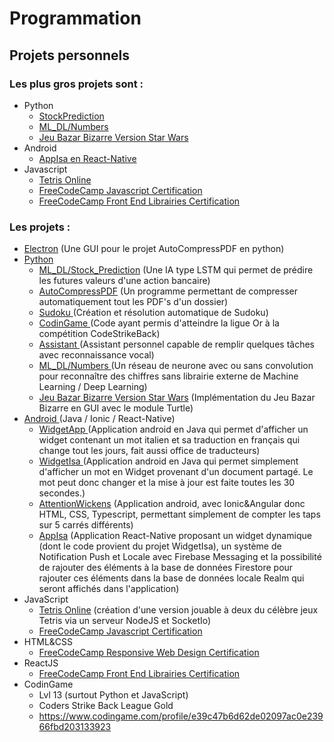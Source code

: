 # Programmation
## Projets personnels

### Les plus gros projets sont :
- Python
  - <a href="https://github.com/Pierrad/Programmation/tree/master/Python/MachineLearning_DeepLearning/Stock_Prediction">StockPrediction</a> 
  - <a href="https://github.com/Pierrad/Programmation/tree/master/Python/MachineLearning_DeepLearning/Numbers">ML_DL/Numbers</a>
  - <a href="https://github.com/Pierrad/Programmation/tree/master/Python/BazarBizarre"> Jeu Bazar Bizarre Version Star Wars</a> 
- Android
  - <a href="https://github.com/Pierrad/Programmation/tree/master/Android/AppIsa">AppIsa en React-Native</a>
- Javascript
  - <a href = "https://github.com/Pierrad/Programmation/tree/master/Javascript/Tetris"> Tetris Online</a>
  - <a href="https://github.com/Pierrad/Programmation/tree/master/Javascript/FreeCodeCamp"> FreeCodeCamp Javascript Certification </a><br>
  - <a href="https://github.com/Pierrad/Programmation/tree/master/Javascript/ReactJS/FreeCodeCamp"> FreeCodeCamp Front End Librairies Certification </a><br>
### Les projets :
- <a href="https://github.com/Pierrad/Programmation/tree/master/Electron">Electron</a> (Une GUI pour le projet AutoCompressPDF en python)
- <a href = "https://github.com/Pierrad/Programmation/tree/master/Python">Python </a>
  - <a href="https://github.com/Pierrad/Programmation/tree/master/Python/MachineLearning_DeepLearning/Stock_Prediction">ML_DL/Stock_Prediction</a> (Une IA type LSTM qui permet de prédire les futures valeurs d'une action bancaire)
  - <a href="https://github.com/Pierrad/Programmation/tree/master/Python/AutoCompressPDF"> AutoCompressPDF</a> (Un programme permettant de compresser automatiquement tout les PDF's d'un dossier)
  - <a href= "https://github.com/Pierrad/Programmation/tree/master/Python/Sudoku"> Sudoku </a> (Création et résolution automatique de Sudoku)
  - <a href= "https://github.com/Pierrad/Programmation/tree/master/Python/CodinGame"> CodinGame </a> (Code ayant permis d'atteindre la ligue Or à la compétition CodeStrikeBack)
  - <a href = "https://github.com/Pierrad/Programmation/tree/master/Python/Assistant"> Assistant </a> (Assistant personnel capable de remplir quelques tâches avec reconnaissance vocal)
  - <a href = "https://github.com/Pierrad/Programmation/tree/master/Python/MachineLearning_DeepLearning/Numbers"> ML_DL/Numbers </a>(Un réseau de neurone avec ou sans convolution pour reconnaître des chiffres sans librairie externe de Machine Learning / Deep Learning)
  - <a href="https://github.com/Pierrad/Programmation/tree/master/Python/BazarBizarre"> Jeu Bazar Bizarre Version Star Wars</a> (Implémentation du Jeu Bazar Bizarre en GUI avec le module Turtle)
- <a href="https://github.com/Pierrad/Programmation/tree/master/Android"> Android </a> (Java / Ionic / React-Native)
  - <a href = "https://github.com/Pierrad/Programmation/tree/master/Android/WidgetApp"> WidgetApp </a> (Application android en Java qui permet d'afficher un widget contenant un mot italien et sa traduction en français qui change tout les jours, fait aussi office de traducteurs)
  - <a href = "https://github.com/Pierrad/Programmation/tree/master/Android/WidgetIsa"> WidgetIsa </a> (Application android en Java qui permet simplement d'afficher un mot en Widget provenant d'un document partagé. Le mot peut donc changer et la mise à jour est faite toutes les 30 secondes.)
  - <a href = "https://github.com/Pierrad/Programmation/tree/master/Android/AttentionWickens"> AttentionWickens</a> (Application android, avec Ionic&Angular donc HTML, CSS, Typescript, permettant simplement de compter les taps sur 5 carrés différents)
  - <a href ="https://github.com/Pierrad/Programmation/tree/master/Android/AppIsa">AppIsa</a> (Application React-Native proposant un widget dynamique (dont le code provient du projet WidgetIsa), un système de Notification Push et Locale avec Firebase Messaging et la possibilité de rajouter des éléments à la base de données Firestore pour rajouter ces éléments dans la base de données locale Realm qui seront affichés dans l'application)
- JavaScript 
  - <a href = "https://github.com/Pierrad/Programmation/tree/master/Javascript/Tetris"> Tetris Online</a> (création d'une version jouable à deux du célèbre jeux Tetris via un serveur NodeJS et SocketIo) 
  - <a href="https://github.com/Pierrad/Programmation/tree/master/Javascript/FreeCodeCamp"> FreeCodeCamp Javascript Certification </a>
- HTML&CSS 
  - <a href="https://github.com/Pierrad/Programmation/tree/master/HTML_CSS/FreeCodeCamp"> FreeCodeCamp Responsive Web Design Certification </a>
- ReactJS 
  - <a href="https://github.com/Pierrad/Programmation/tree/master/Javascript/ReactJS/FreeCodeCamp"> FreeCodeCamp Front End Librairies Certification </a><br>
- CodinGame
  - Lvl 13 (surtout Python et JavaScript) 
  - Coders Strike Back League Gold
  - https://www.codingame.com/profile/e39c47b6d62de02097ac0e23966fbd203133923
